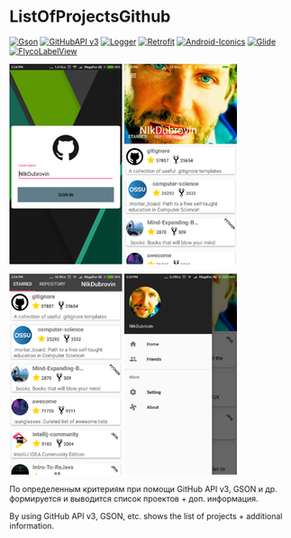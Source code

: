 ListOfProjectsGithub
======================
 [![Gson](https://img.shields.io/badge/gson-json--iibrary-green.svg)](https://github.com/google/gson)
 [![GitHubAPI v3](https://img.shields.io/badge/GitHub%20API%20v3-API-blue.svg)](https://developer.github.com/v3/)
 [![Logger](https://img.shields.io/badge/Logger-library-yellow.svg)](https://github.com/orhanobut/logger)
 [![Retrofit](https://img.shields.io/badge/retrofit-http--client-red.svg)](https://github.com/square/retrofit)
 [![Android-Iconics](https://img.shields.io/badge/android--iconics-library-brightgreen.svg)](https://github.com/mikepenz/Android-Iconics)
 [![Glide](https://img.shields.io/badge/glide-image--loading-blue.svg)](https://github.com/bumptech/glide)
 [![FlycoLabelView](https://img.shields.io/badge/FlycoLabelView-iibrary-orange.svg)](https://github.com/H07000223/FlycoLabelView)


  <img src = "https://github.com/NIkDubrovin/GitHubClient/blob/master/images/Image1.png" width = "200"> <img src = "https://github.com/NIkDubrovin/GitHubClient/blob/master/images/image2.png" width = "200">

 <img src = "https://github.com/NIkDubrovin/GitHubClient/blob/master/images/image3.png" width = "200"> <img src = "https://github.com/NIkDubrovin/GitHubClient/blob/master/images/image4.png" width = "200">
 

 По определенным критериям при помощи GitHub API v3, GSON и др. формируется и выводится список проектов + доп. информация.

 By using GitHub API v3, GSON, etc. shows the list of projects + additional information.


